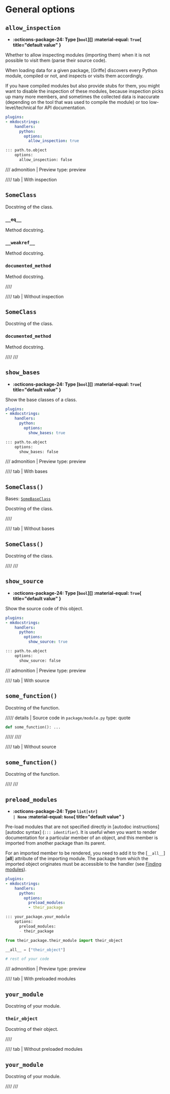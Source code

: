 # General options

## `allow_inspection`

- **:octicons-package-24: Type [`bool`][] :material-equal: `True`{ title="default value" }**
<!-- - **:octicons-project-template-24: Template :material-null:** (contained in [`class.html`][class template]) -->

Whether to allow inspecting modules (importing them)
when it is not possible to visit them (parse their source code).

When loading data for a given package, [Griffe] discovers every Python module,
compiled or not, and inspects or visits them accordingly.

If you have compiled modules but also provide stubs for them,
you might want to disable the inspection of these modules,
because inspection picks up many more members,
and sometimes the collected data is inaccurate
(depending on the tool that was used to compile the module)
or too low-level/technical for API documentation.

```yaml title="in mkdocs.yml (global configuration)"
plugins:
- mkdocstrings:
    handlers:
      python:
        options:
          allow_inspection: true
```

```md title="or in docs/some_page.md (local configuration)"
::: path.to.object
    options:
      allow_inspection: false
```

/// admonition | Preview
    type: preview

//// tab | With inspection
<h2><code>SomeClass</code></h2>
<p>Docstring of the class.</p>
<h3><code>__eq__</code></h3>
<p>Method docstring.</p>
<h3><code>__weakref__</code></h3>
<p>Method docstring.</p>
<h3><code>documented_method</code></h3>
<p>Method docstring.</p>
////

//// tab | Without inspection
<h2><code>SomeClass</code></h2>
<p>Docstring of the class.</p>
<h3><code>documented_method</code></h3>
<p>Method docstring.</p>
////
///

## `show_bases`

- **:octicons-package-24: Type [`bool`][] :material-equal: `True`{ title="default value" }**
<!-- - **:octicons-project-template-24: Template :material-null:** (contained in [`class.html`][class template]) -->

Show the base classes of a class.

```yaml title="in mkdocs.yml (global configuration)"
plugins:
- mkdocstrings:
    handlers:
      python:
        options:
          show_bases: true
```

```md title="or in docs/some_page.md (local configuration)"
::: path.to.object
    options:
      show_bases: false
```

/// admonition | Preview
    type: preview

//// tab | With bases
<h2><code>SomeClass()</code></h2>
<p>Bases: <code><a href="#with">SomeBaseClass</a></code></p>
<p>Docstring of the class.</p>
////

//// tab | Without bases
<h2><code>SomeClass()</code></h2>
<p>Docstring of the class.</p>
////
///

## `show_source`

- **:octicons-package-24: Type [`bool`][] :material-equal: `True`{ title="default value" }**
<!-- - **:octicons-project-template-24: Template :material-null:** (contained in [`class.html`][class template] and  [`function.html`][function template]) -->

Show the source code of this object.

```yaml title="in mkdocs.yml (global configuration)"
plugins:
- mkdocstrings:
    handlers:
      python:
        options:
          show_source: true
```

```md title="or in docs/some_page.md (local configuration)"
::: path.to.object
    options:
      show_source: false
```

/// admonition | Preview
    type: preview

//// tab | With source
<h2><code>some_function()</code></h2>
<p>Docstring of the function.</p>

///// details | Source code in `package/module.py`
    type: quote

```python linenums="1"
def some_function(): ...
```
/////
////

//// tab | Without source
<h2><code>some_function()</code></h2>
<p>Docstring of the function.</p>
////
///

## `preload_modules`

- **:octicons-package-24: Type <code><span data-autorefs-optional="list">list</span>[<span data-autorefs-optional="str">str</span>] | None</code>  :material-equal: `None`{ title="default value" }**
<!-- - **:octicons-project-template-24: Template :material-null:** (N/A) -->

Pre-load modules that are not specified directly in [autodoc instructions][autodoc syntax] (`::: identifier`).
It is useful when you want to render documentation for a particular member of an object,
and this member is imported from another package than its parent.

For an imported member to be rendered,
you need to add it to the [`__all__`][__all__] attribute of the importing module.
The package from which the imported object originates must be accessible to the handler
(see [Finding modules](../index.md#finding-modules)).

```yaml title="in mkdocs.yml (global configuration)"
plugins:
- mkdocstrings:
    handlers:
      python:
        options:
          preload_modules:
          - their_package
```

```md title="or in docs/some_page.md (local configuration)"
::: your_package.your_module
    options:
      preload_modules:
      - their_package   
```

```python title="your_package/your_module.py"
from their_package.their_module import their_object

__all__ = ["their_object"]

# rest of your code
```

/// admonition | Preview
    type: preview

//// tab | With preloaded modules
<h2><code>your_module</code></h2>
<p>Docstring of your module.</p>
<h3><code>their_object</code></h3>
<p>Docstring of their object.</p>
////

//// tab | Without preloaded modules
<h2><code>your_module</code></h2>
<p>Docstring of your module.</p>
////
///

